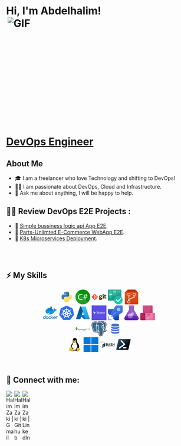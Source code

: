 <h1>Hi, I'm Abdelhalim! <br/>
<img align="right" alt="GIF" src="https://media.giphy.com/media/qgQUggAC3Pfv687qPC/giphy.gif?raw=true" width="500" height="320" />
<a href="https://github.com/AhalimZaki">DevOps Engineer</a> 
 

</h1>

<h2>About Me </h2>

- 🎓 I am a freelancer who love Technology and shifting to DevOps! 
- 🏃‍♂️ I am passionate about DevOps, Cloud and Infrastructure.
- 💬 Ask me about anything, I will be happy to help.


## 👨‍💻 Review DevOps E2E Projects :</h2>
- :page_with_curl: [Simple bussiness logic api App E2E](https://github.com/AhalimZaki/SimpleApi). </br>
- :page_with_curl: [Parts-Unlimted E-Commerce WebApp E2E](https://github.com/AhalimZaki/Parts-Unlimted). </br>
- :page_with_curl: [K8s Microservices Deployment](https://github.com/AhalimZaki/Online-Boutique-Microservices).
<br />
<br />

<h2> ⚡ My Skills</h2>

<div align="center">


<code><img height="40" src="https://raw.githubusercontent.com/github/explore/80688e429a7d4ef2fca1e82350fe8e3517d3494d/topics/python/python.png"></code>
<code><img height="40" src="https://raw.githubusercontent.com/github/explore/80688e429a7d4ef2fca1e82350fe8e3517d3494d/topics/csharp/csharp.png"></code>
<code><img height="40" src="https://raw.githubusercontent.com/github/explore/80688e429a7d4ef2fca1e82350fe8e3517d3494d/topics/git/git.png"></code>
<code><img height="40" src="https://raw.githubusercontent.com/AhalimZaki/AhalimZaki/main/devops-boards.png"></code>
<code><img height="40" src="https://github.com/AhalimZaki/AhalimZaki/blob/main/devops-repos.png"></code>
<br />
<code><img height="40" src="https://raw.githubusercontent.com/github/explore/80688e429a7d4ef2fca1e82350fe8e3517d3494d/topics/docker/docker.png"></code>
<code><img height="40" src="https://raw.githubusercontent.com/github/explore/80688e429a7d4ef2fca1e82350fe8e3517d3494d/topics/kubernetes/kubernetes.png"></code>
<code><img height="40" src="https://raw.githubusercontent.com/github/explore/80688e429a7d4ef2fca1e82350fe8e3517d3494d/topics/azure/azure.png"></code>
<code><img height="40" src="https://raw.githubusercontent.com/github/explore/80688e429a7d4ef2fca1e82350fe8e3517d3494d/topics/terraform/terraform.png"></code>
<code><img height="40" src="https://github.com/AhalimZaki/AhalimZaki/blob/main/devops-pipelines.png"></code>
<code><img height="40" src="https://raw.githubusercontent.com/AhalimZaki/AhalimZaki/main/devops-testplans.png"></code>
<code><img height="40" src="https://raw.githubusercontent.com/AhalimZaki/AhalimZaki/main/devops-artifacts.png"></code>
<br />
<code><img height="40" src="https://raw.githubusercontent.com/github/explore/80688e429a7d4ef2fca1e82350fe8e3517d3494d/topics/mongodb/mongodb.png"></code>
<code><img height="40" src="https://raw.githubusercontent.com/github/explore/80688e429a7d4ef2fca1e82350fe8e3517d3494d/topics/postgresql/postgresql.png"></code>
<code><img height="40" src="https://raw.githubusercontent.com/github/explore/80688e429a7d4ef2fca1e82350fe8e3517d3494d/topics/sql/sql.png"></code>
<br />
<code><img height="40" src="https://raw.githubusercontent.com/github/explore/224672533a7f836ad6bf142e4dee61217cfc100e/topics/linux/linux.png"></code>
<code><img height="40" src="https://raw.githubusercontent.com/github/explore/d530d6a3a171a53f7b8eb4e9e005136e7ebd898f/topics/windows/windows.png"></code>
<code><img height="40" src="https://raw.githubusercontent.com/github/explore/80688e429a7d4ef2fca1e82350fe8e3517d3494d/topics/bash/bash.png"></code>
<code><img height="40" src="https://raw.githubusercontent.com/github/explore/80688e429a7d4ef2fca1e82350fe8e3517d3494d/topics/powershell/powershell.png"></code>


</div>

<br />

<h2> 🤳 Connect with me:</h2>

[<img align="left" alt="HalimZaki | Gmail" width="22px" src="https://img.icons8.com/color/48/000000/gmail-new.png" />][Gmail]
[<img align="left" alt="HalimZaki | Github" width="22px" src="https://cdn-icons-png.flaticon.com/512/733/733609.png" />][GitHub]
[<img align="left" alt="HalimZaki | LinkedIn" width="22px" src="https://cdn.jsdelivr.net/npm/simple-icons@v3/icons/linkedin.svg" />][linkedin]


[Gmail]: mailto:a.halimzaki@gmail.com
[Linkedin]: https://linkedin.com/in/abdelhalimzaki
[GitHub]: https://github.com/AhalimZaki

